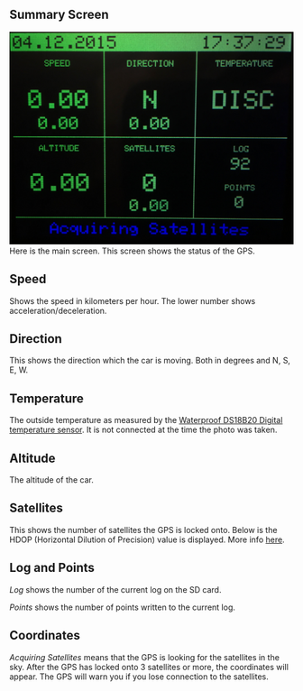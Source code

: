 ## Summary Screen
![SummaryScreen](https://raw.githubusercontent.com/bergthor13/VolvoCarGPS/master/doc/images/SummaryScreen.jpg)
Here is the main screen. This screen shows the status of the GPS.
## Speed
Shows the speed in kilometers per hour. The lower number shows acceleration/deceleration.
## Direction
This shows the direction which the car is moving. Both in degrees and N, S, E, W.
## Temperature
The outside temperature as measured by the [Waterproof DS18B20 Digital temperature sensor](https://www.adafruit.com/products/381). It is not connected at the time the photo was taken.
## Altitude
The altitude of the car.
## Satellites
This shows the number of satellites the GPS is locked onto. Below is the HDOP (Horizontal Dilution of Precision) value is displayed.
More info [here](https://en.wikipedia.org/wiki/Dilution_of_precision_(GPS)).
## Log and Points
*Log* shows the number of the current log on the SD card.

*Points* shows the number of points written to the current log.

## Coordinates
*Acquiring Satellites* means that the GPS is looking for the satellites in the sky. After the GPS has locked onto 3 satellites or more, the coordinates will appear. The GPS will warn you if you lose connection to the satellites.
